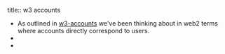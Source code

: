 title:: w3 accounts

- As outlined in [w3-accounts](https://hackmd.io/@gozala/w3-accounts) we've been thinking about in web2 terms where accounts directly correspond to users.
-
-